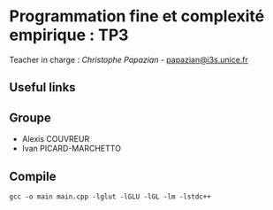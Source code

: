# Programmation fine et complexité empirique : TP3

Teacher in charge : *Christophe Papazian* - [papazian@i3s.unice.fr](mailto:papazian@i3s.unice.fr)

## Useful links

## Groupe

* Alexis COUVREUR
* Ivan PICARD-MARCHETTO

## Compile

`gcc -o main main.cpp -lglut -lGLU -lGL -lm -lstdc++`